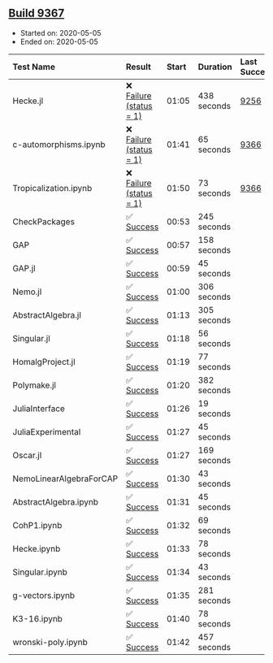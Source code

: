 ## [Build 9367](https://oscarci.mathematik.uni-kl.de/job/oscar/9367/)

* Started on: 2020-05-05
* Ended on: 2020-05-05

| Test Name    | Result | Start | Duration | Last Success | First Failure |
|:-------------|:-------|:------|:---------|:-------------|:--------------|
| Hecke.jl | ❌ [Failure (status = 1)](https://oscarci.mathematik.uni-kl.de/job/oscar/9367/artifact/logs/build-9367/Hecke.jl.log) | 01:05 | 438 seconds | [9256](https://oscarci.mathematik.uni-kl.de/job/oscar/9256/) | [9257](https://oscarci.mathematik.uni-kl.de/job/oscar/9257/) |
| c-automorphisms.ipynb | ❌ [Failure (status = 1)](https://oscarci.mathematik.uni-kl.de/job/oscar/9367/artifact/logs/build-9367/c-automorphisms.ipynb.log) | 01:41 | 65 seconds | [9366](https://oscarci.mathematik.uni-kl.de/job/oscar/9366/) | [9367](https://oscarci.mathematik.uni-kl.de/job/oscar/9367/) |
| Tropicalization.ipynb | ❌ [Failure (status = 1)](https://oscarci.mathematik.uni-kl.de/job/oscar/9367/artifact/logs/build-9367/Tropicalization.ipynb.log) | 01:50 | 73 seconds | [9366](https://oscarci.mathematik.uni-kl.de/job/oscar/9366/) | [9367](https://oscarci.mathematik.uni-kl.de/job/oscar/9367/) |
| CheckPackages | ✅ [Success](https://oscarci.mathematik.uni-kl.de/job/oscar/9367/artifact/logs/build-9367/CheckPackages.log) | 00:53 | 245 seconds |  |  |
| GAP | ✅ [Success](https://oscarci.mathematik.uni-kl.de/job/oscar/9367/artifact/logs/build-9367/GAP.log) | 00:57 | 158 seconds |  |  |
| GAP.jl | ✅ [Success](https://oscarci.mathematik.uni-kl.de/job/oscar/9367/artifact/logs/build-9367/GAP.jl.log) | 00:59 | 45 seconds |  |  |
| Nemo.jl | ✅ [Success](https://oscarci.mathematik.uni-kl.de/job/oscar/9367/artifact/logs/build-9367/Nemo.jl.log) | 01:00 | 306 seconds |  |  |
| AbstractAlgebra.jl | ✅ [Success](https://oscarci.mathematik.uni-kl.de/job/oscar/9367/artifact/logs/build-9367/AbstractAlgebra.jl.log) | 01:13 | 305 seconds |  |  |
| Singular.jl | ✅ [Success](https://oscarci.mathematik.uni-kl.de/job/oscar/9367/artifact/logs/build-9367/Singular.jl.log) | 01:18 | 56 seconds |  |  |
| HomalgProject.jl | ✅ [Success](https://oscarci.mathematik.uni-kl.de/job/oscar/9367/artifact/logs/build-9367/HomalgProject.jl.log) | 01:19 | 77 seconds |  |  |
| Polymake.jl | ✅ [Success](https://oscarci.mathematik.uni-kl.de/job/oscar/9367/artifact/logs/build-9367/Polymake.jl.log) | 01:20 | 382 seconds |  |  |
| JuliaInterface | ✅ [Success](https://oscarci.mathematik.uni-kl.de/job/oscar/9367/artifact/logs/build-9367/JuliaInterface.log) | 01:26 | 19 seconds |  |  |
| JuliaExperimental | ✅ [Success](https://oscarci.mathematik.uni-kl.de/job/oscar/9367/artifact/logs/build-9367/JuliaExperimental.log) | 01:27 | 45 seconds |  |  |
| Oscar.jl | ✅ [Success](https://oscarci.mathematik.uni-kl.de/job/oscar/9367/artifact/logs/build-9367/Oscar.jl.log) | 01:27 | 169 seconds |  |  |
| NemoLinearAlgebraForCAP | ✅ [Success](https://oscarci.mathematik.uni-kl.de/job/oscar/9367/artifact/logs/build-9367/NemoLinearAlgebraForCAP.log) | 01:30 | 43 seconds |  |  |
| AbstractAlgebra.ipynb | ✅ [Success](https://oscarci.mathematik.uni-kl.de/job/oscar/9367/artifact/logs/build-9367/AbstractAlgebra.ipynb.log) | 01:31 | 45 seconds |  |  |
| CohP1.ipynb | ✅ [Success](https://oscarci.mathematik.uni-kl.de/job/oscar/9367/artifact/logs/build-9367/CohP1.ipynb.log) | 01:32 | 69 seconds |  |  |
| Hecke.ipynb | ✅ [Success](https://oscarci.mathematik.uni-kl.de/job/oscar/9367/artifact/logs/build-9367/Hecke.ipynb.log) | 01:33 | 78 seconds |  |  |
| Singular.ipynb | ✅ [Success](https://oscarci.mathematik.uni-kl.de/job/oscar/9367/artifact/logs/build-9367/Singular.ipynb.log) | 01:34 | 43 seconds |  |  |
| g-vectors.ipynb | ✅ [Success](https://oscarci.mathematik.uni-kl.de/job/oscar/9367/artifact/logs/build-9367/g-vectors.ipynb.log) | 01:35 | 281 seconds |  |  |
| K3-16.ipynb | ✅ [Success](https://oscarci.mathematik.uni-kl.de/job/oscar/9367/artifact/logs/build-9367/K3-16.ipynb.log) | 01:40 | 78 seconds |  |  |
| wronski-poly.ipynb | ✅ [Success](https://oscarci.mathematik.uni-kl.de/job/oscar/9367/artifact/logs/build-9367/wronski-poly.ipynb.log) | 01:42 | 457 seconds |  |  |
